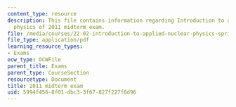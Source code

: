 ```yaml
---
content_type: resource
description: This file contains information regarding Introduction to applied nuclear
  physics of 2011 midterm exam.
file: /media/courses/22-02-introduction-to-applied-nuclear-physics-spring-2012/5994f4568f01dbc33f67827f227f6d96_MIT22_02S12_midterm_2011.pdf
file_type: application/pdf
learning_resource_types:
- Exams
ocw_type: OCWFile
parent_title: Exams
parent_type: CourseSection
resourcetype: Document
title: 2011 midterm exam
uid: 5994f456-8f01-dbc3-3f67-827f227f6d96
---
```

